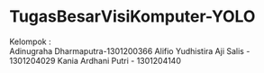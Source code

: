 # TugasBesarVisiKomputer-YOLO
Kelompok :  
Adinugraha Dharmaputra-1301200366 
Alifio Yudhistira Aji Salis - 1301204029 
Kania Ardhani Putri - 1301204140
